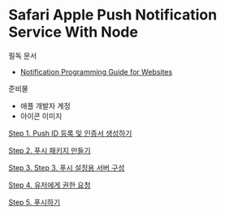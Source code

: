 Safari Apple Push Notification Service With Node
==================

필독 문서 
* [Notification Programming Guide for Websites](https://developer.apple.com/library/mac/documentation/NetworkingInternet/Conceptual/NotificationProgrammingGuideForWebsites/PushNotifications/PushNotifications.html)

준비물
* 애플 개발자 계정
* 아이콘 이미지
 
[Step 1. Push ID 등록 및 인증서 생성하기](https://github.com/mtjddnr/SafariAPNSWithNode/wiki/Step-1.-Push-ID-%EB%93%B1%EB%A1%9D-%EB%B0%8F-%EC%9D%B8%EC%A6%9D%EC%84%9C-%EC%83%9D%EC%84%B1%ED%95%98%EA%B8%B0)

[Step 2. 푸시 패키지 만들기](https://github.com/mtjddnr/SafariAPNSWithNode/wiki/Step-2.-%ED%91%B8%EC%8B%9C-%ED%8C%A8%ED%82%A4%EC%A7%80-%EB%A7%8C%EB%93%A4%EA%B8%B0)

[Step 3. Step 3. 푸시 설정용 서버 구성](https://github.com/mtjddnr/SafariAPNSWithNode/wiki/Step-3.-%ED%91%B8%EC%8B%9C-%EC%84%A4%EC%A0%95%EC%9A%A9-%EC%84%9C%EB%B2%84-%EA%B5%AC%EC%84%B1)

[Step 4. 유저에게 권한 요청](https://github.com/mtjddnr/SafariAPNSWithNode/wiki/Step-4.-%EC%9C%A0%EC%A0%80%EC%97%90%EA%B2%8C-%EA%B6%8C%ED%95%9C-%EC%9A%94%EC%B2%AD)

[Step 5. 푸시하기](https://github.com/mtjddnr/SafariAPNSWithNode/wiki/Step-5.-%ED%91%B8%EC%8B%9C%ED%95%98%EA%B8%B0)

